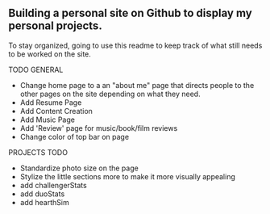 ## Building a personal site on Github to display my personal projects.
To stay organized, going to use this readme to keep track of what still needs to be worked on the site.

TODO GENERAL
- Change home page to a an "about me" page that directs people to the other pages on the site depending on what they need.
- Add Resume Page
- Add Content Creation
- Add Music Page
- Add 'Review' page for music/book/film reviews
- Change color of top bar on page

PROJECTS TODO
- Standardize photo size on the page
- Stylize the little sections more to make it more visually appealing
- add challengerStats
- add duoStats
- add hearthSim
  
